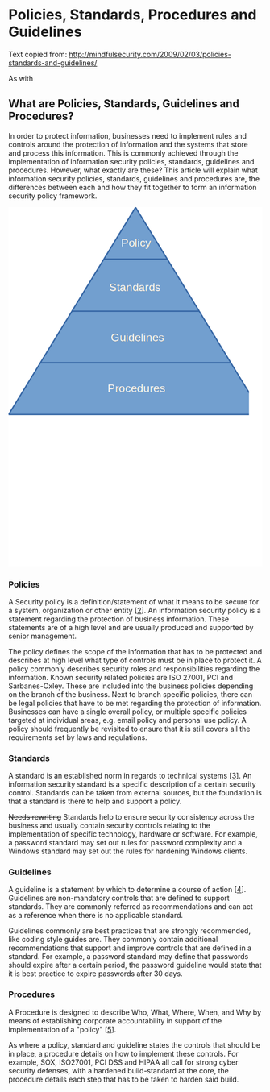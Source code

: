 # Policies, Standards, Procedures and Guidelines
Text copied from: http://mindfulsecurity.com/2009/02/03/policies-standards-and-guidelines/

As with

## What are Policies, Standards, Guidelines and Procedures?



In order to protect information, businesses need to implement rules and controls around the protection of information and the systems that store and process this information. This is commonly achieved through the implementation of information security policies, standards, guidelines and procedures. However, what exactly are these? This article will explain what information security policies, standards, guidelines and procedures are, the differences between each and how they fit together to form an information security policy framework.

![Policy, Standards, Guidelines and Procedures][1]

### Policies

A Security policy is a definition/statement of what it means to be secure for a system, organization or other entity [[2]]. An information security policy is a statement regarding the protection of business information. These statements are of a high level and are usually produced and supported by senior management.

The policy defines the scope of the information that has to be protected and describes at high level what type of controls must be in place to protect it. A policy commonly describes security roles and responsibilities regarding the information. Known security related policies are ISO 27001, PCI and Sarbanes-Oxley. These are included into the business policies depending on the branch of the business. Next to branch specific policies, there can be legal policies that have to be met regarding the protection of information. Businesses can have a single overall policy, or multiple specific policies targeted at individual areas, e.g. email policy and personal use policy. A policy should frequently be revisited to ensure that it is still covers all the requirements set by laws and regulations.


### Standards

A standard is an established norm in regards to technical systems [[3]]. An information security standard is a specific description of a certain security control. Standards can be taken from external sources, but the foundation is that a standard is there to help and support a policy.


~~Needs rewriting~~
Standards help to ensure security consistency across the business and usually contain security controls relating to the implementation of specific technology, hardware or software. For example, a password standard may set out rules for password complexity and a Windows standard may set out the rules for hardening Windows clients.


### Guidelines

A guideline is a statement by which to determine a course of action [[4]]. Guidelines are non-mandatory controls that are defined to support standards. They are commonly referred as recommendations and can act as a reference when there is no applicable standard.

Guidelines commonly are best practices that are strongly recommended, like coding style guides are. They commonly contain additional recommendations that support and improve controls that are defined in a standard. For example, a password standard may define that passwords should expire after a certain period, the password guideline would state that it is best practice to expire passwords after 30 days.


### Procedures

A Procedure is designed to describe Who, What, Where, When, and Why by means of establishing corporate accountability in support of the implementation of a "policy" [[5]].

As where a policy, standard and guideline states the controls that should be in place, a procedure details on how to implement these controls. For example,  SOX, ISO27001, PCI DSS and HIPAA all call for strong cyber security defenses, with a hardened build-standard at the core, the procedure details each step that has to be taken to harden said build.

[1]: images/02x01-Policies.png
[2]: https://en.wikipedia.org/wiki/Security_policy
[3]: https://en.wikipedia.org/wiki/Technical_standard
[4]: https://en.wikipedia.org/wiki/Guideline
[5]: https://en.wikipedia.org/wiki/Procedure_(term)
